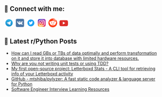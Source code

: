 ## 🔎 Connect with me:
[<img src="https://github.com/bullbesh/bullbesh/blob/main/images/Telegram.png" width="32" height="32" />](https://t.me/bullbesh)
[<img src="https://github.com/bullbesh/bullbesh/blob/main/images/VK.png" width="32" height="32" />](https://vk.com/bullbesh)
[<img src="https://github.com/bullbesh/bullbesh/blob/main/images/Twitter.png" width="32" height="32" />](https://twitter.com/bullbesh1)
[<img src="https://github.com/bullbesh/bullbesh/blob/main/images/Instagram.png" width="32" height="32" />](https://www.instagram.com/bullbesh)
[<img src="https://github.com/bullbesh/bullbesh/blob/main/images/Reddit.png" width="32" height="32" />](https://www.reddit.com/user/bullbesh)
[<img src="https://github.com/bullbesh/bullbesh/blob/main/images/YouTube.png" width="32" height="32" />](https://www.youtube.com/channel/UCtfjRs6uzgq5mfm8S06WTcg)

## 📕 Latest r/Python Posts
<!-- BLOG-POST-LIST:START -->
- [How can I read GBs or TBs of data optimally and perform transformation on it and store it into database with limited hardware resources.](https://www.reddit.com/r/Python/comments/11f37wx/how_can_i_read_gbs_or_tbs_of_data_optimally_and/)
- [Why are you *not* writing unit tests or using TDD?](https://www.reddit.com/r/Python/comments/11f1bxk/why_are_you_not_writing_unit_tests_or_using_tdd/)
- [My first open-source project: Letterboxd Stats - A CLI tool for retrieving info of your Letterboxd activity](https://www.reddit.com/r/Python/comments/11f19ct/my_first_opensource_project_letterboxd_stats_a/)
- [GitHub - mtshiba/pylyzer: A fast static code analyzer &amp; language server for Python](https://www.reddit.com/r/Python/comments/11f0uvx/github_mtshibapylyzer_a_fast_static_code_analyzer/)
- [Software Engineer Interview Learning Resources](https://www.reddit.com/r/Python/comments/11f0hcb/software_engineer_interview_learning_resources/)
<!-- BLOG-POST-LIST:END -->
